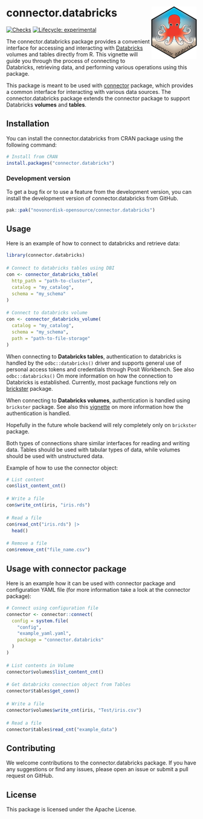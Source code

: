 
<!-- README.md is generated from README.Rmd. Please edit that file -->

# connector.databricks <a href="https://novonordisk-opensource.github.io/connector.databricks/"><img src="man/figures/logo.png" align="right" height="138" alt="connector.databricks website" /></a>

<!-- badges: start -->

[![Checks](https://github.com/novonordisk-opensource/connector.databricks/actions/workflows/check_and_co.yaml/badge.svg)](https://github.com/novonordisk-opensource/connector.databricks/actions/workflows/check_and_co.yaml)
[![Lifecycle:
experimental](https://img.shields.io/badge/lifecycle-experimental-orange.svg)](https://lifecycle.r-lib.org/articles/stages.html#experimental)
<!-- badges: end -->

The connector.databricks package provides a convenient interface for
accessing and interacting with [Databricks](https://www.databricks.com/)
volumes and tables directly from R. This vignette will guide you through
the process of connecting to Databricks, retrieving data, and performing
various operations using this package.

This package is meant to be used with
[connector](https://github.com/NovoNordisk-OpenSource/connector)
package, which provides a common interface for interacting with various
data sources. The connector.databricks package extends the connector
package to support Databricks **volumes** and **tables**.

## Installation

You can install the connector.databricks from CRAN package using the
following command:

``` r
# Install from CRAN
install.packages("connector.databricks")
```

### Development version

To get a bug fix or to use a feature from the development version, you
can install the development version of connector.databricks from GitHub.

``` r
pak::pak("novonordisk-opensource/connector.databricks")
```

## Usage

Here is an example of how to connect to databricks and retrieve data:

``` r
library(connector.databricks)

# Connect to databricks tables using DBI
con <- connector_databricks_table(
  http_path = "path-to-cluster",
  catalog = "my_catalog",
  schema = "my_schema"
)

# Connect to databricks volume
con <- connector_databricks_volume(
  catalog = "my_catalog",
  schema = "my_schema",
  path = "path-to-file-storage"
)
```

When connecting to **Databricks tables**, authentication to databricks
is handled by the `odbc::databricks()` driver and supports general use
of personal access tokens and credentials through Posit Workbench. See
also `odbc::databricks()` On more information on how the connection to
Databricks is established. Currently, most package functions rely on
[brickster](https://github.com/databrickslabs/brickster) package.

When connecting to **Databricks volumes**, authentication is handled
using `brickster` package. See also this
[vignette](https://databrickslabs.github.io/brickster/articles/setup-auth.html)
on more information how the authentication is handled.

Hopefully in the future whole backend will rely completely only on
`brickster` package.

Both types of connections share similar interfaces for reading and
writing data. Tables should be used with tabular types of data, while
volumes should be used with unstructured data.

Example of how to use the connector object:

``` r
# List content
con$list_content_cnt()

# Write a file
con$write_cnt(iris, "iris.rds")

# Read a file
con$read_cnt("iris.rds") |>
  head()

# Remove a file
con$remove_cnt("file_name.csv")
```

## Usage with connector package

Here is an example how it can be used with connector package and
configuration YAML file (for more information take a look at the
connector package):

``` r
# Connect using configuration file
connector <- connector::connect(
  config = system.file(
    "config",
    "example_yaml.yaml",
    package = "connector.databricks"
  )
)

# List contents in Volume
connector$volumes$list_content_cnt()

# Get databricks connection object from Tables
connector$tables$get_conn()

# Write a file
connector$volumes$write_cnt(iris, "Test/iris.csv")

# Read a file
connector$tables$read_cnt("example_data")
```

## Contributing

We welcome contributions to the connector.databricks package. If you
have any suggestions or find any issues, please open an issue or submit
a pull request on GitHub.

## License

This package is licensed under the Apache License.
